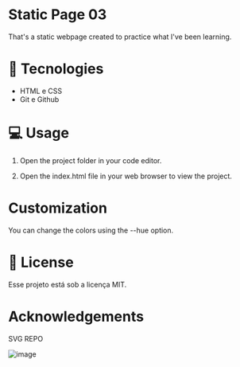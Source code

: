 # Static Page 03

That's a static webpage created to practice what I've been learning.


# 🚀 Tecnologies

- HTML e CSS
- Git e Github

# 💻 Usage

1. Open the project folder in your code editor.

2. Open the index.html file in your web browser to view the project.


# Customization

You can change the colors using the --hue option.


# :memo: License

Esse projeto está sob a licença MIT.


# Acknowledgements

SVG REPO
<br />

![image](https://github.com/Vitorcastanhos/Login-Screen_Challenge-4/assets/77864032/ad535b71-27cf-493b-9ca2-e361ce9dfce8)
